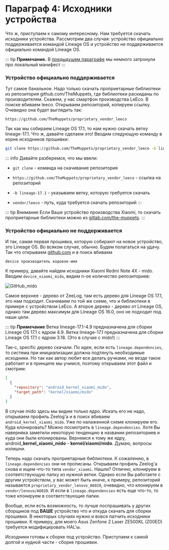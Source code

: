  

# Параграф 4: Исходники устройства

Что ж, приступаем к самому интересному. Нам требуется скачать исходники устройства. Рассмотрим два случая: устройство официально поддерживается командой Lineage OS и устройство не поддерживается официально командой Lineage OS.

::: tip **Примечание.**
В [предыдушем параграфе](../Chapter1/c1p3.md) мы немного затронули про локальный манифест
:::

### Устройство официально поддерживается

Тут самое банальное. Надо только скачать проприетарные библиотеки из репозитория github.com/TheMuppets, где библиотеки раскиданы по производителям. Скажем, у нас смартфон производства LeEco. В поиске вбиваем leeco. Открываем репозиторий, копируем ссылку. Очевидно она будет выглядить так:

```
https://github.com/TheMuppets/proprietary_vendor_leeco
```

Так как мы собираем Lineage OS 17.1, то нам нужно скачать ветку lineage-17.1. Что ж, давайте сделаем это! Вводим следующую команду в корне исходников прошивки:

```bash
git clone https://github.com/TheMuppets/proprietary_vendor_leeco -b lineage-17.1 vendor/leeco
```

::: info Давайте разберемся, что мы ввели:
- `git clone` - команда на скачивание репозитория

- `https://github.com/TheMuppets/proprietary_vendor_leeco` - ссылка на репозиторий
- `-b lineage-17.1` - указываем ветку, которую требуется скачать
- `vendor/leeco` - путь, куда требуется скачать репозиторий
:::

::: tip Внимание
Если Ваше устройство производства Xiaomi, то скачать проприетарные библиотеки можно из [gitlab.com/the-muppets](https://gitlab.com/the-muppets).
:::

### Устройство официально не поддерживается

И так, самая первая прошивка, которую собирают на новое устройство, это Lineage OS. Во всяком случае, обычно. Будем полагаться на удачу. Так что открываем [github.com](https://github.com) и в поиск вбиваем

```
device производитель кодовое-имя
```

К примеру, давайте найдем исходники Xiaomi Redmi Note 4X - mido. Вводим `device_xiaomi_mido`, видим n-ое количество репозиториев:

![GitHub_mido](/Chapter1/GitHub_mido.png)

Самое верхнее - дерево от ZeeLog, там есть дерево для Lineage OS 17.1, это нам подходит. Скачиваем по той же схеме, что и библиотеки в примере с устройством LeEco. А второе дерево - дерево от Lineage OS, однако там дерево максимум для Lineage OS 16.0, оно не подходит под наши цели.

::: tip **Примечание**
Ветка lineage-17.1-4.9 предназначена для сборки Lineage OS 17.1 с ядром 4.9. Ветка lineage-17.1 предназначена для сборки Lineage OS 17.1 с ядром 3.18. (Это в случае с mido!)
:::

Так-с, specific дерево скачали. По идее, если есть `lineage.dependencies`, то система при инициализации должна подтянуть необходимые исходники. Но так как автор любит все делать ручками, не везде такое работает и в принципе мы учимся, поэтому открываем этот файл и смотрим:

```json
[
  {
    "repository": "android_kernel_xiaomi_mido",
    "target_path": "kernel/xiaomi/mido"
  }
]
```

В случае mido здесь мы видим только ядро. Искать его не надо, открываем профиль Zeelog'а и в поиск вбиваем `android_kernel_xiaomi_mido`. Уже по налаженной схеме клонируем его. Куда клонировать? Можно посмотреть в `lineage.dependencies`. Хотя Вы наверняка заметили некоторую тенденцию в названии репозиториев и куда они были клонированы. Вернемся к тому же ядру, android_**kernel_xiaomi_mido** - **kernel/xiaomi/mido**. Думаю, вопросы излишни. 

Теперь надо скачать проприетарные библиотеки. К сожалению, в `lineage.dependencies` они не прописаны. Открываем профиль Zeelog'а снова и ищем что-то типа `vendor_xiaomi`. Нашли? Отлично, клонируем в соответствующую папку из нужной ветки. Однако если Вы работаете с другим устройством, у вас может быть иначе, к примеру, репозиторий называется `proprietary_vendor_lenovo_A6020`, очевидно, что клонируем в `vendor/lenovo/A6020`. И если в `lineage.dependencies` есть еще что-то, то тоже клонируем в соответствующие папки.

Вообще, если есть возможность, то лучше поспрашивать у других сборщиков под **ВАШЕ** устройство что и откуда скачать для сборки прошивки. В некоторых случаях нужно и вовсе патчить исходники прошивки. К примеру, для моего Asus Zenfone 2 Laser ZE500KL (Z00ED) требуется модифицировать HAL'ы.

Исходники готовы к сборке под устройство. Приступаем к самой долгой и нудной части - сборке прошивки.
